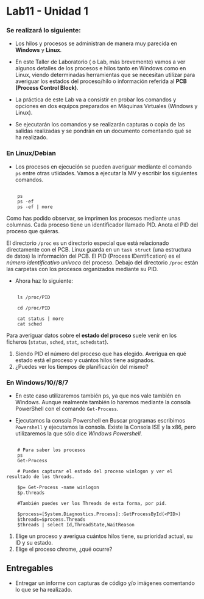 # Lab11 - Unidad 1

### Se realizará lo siguiente:

* Los hilos y procesos se administran de manera muy parecida en **Windows** y **Linux**.

* En este Taller de Laboratorio ( o Lab, más brevemente) vamos a ver algunos detalles de los procesos e hilos tanto en Windows como en Linux, viendo determinadas herramientas que se necesitan utilizar para averiguar los estados del proceso/hilo o información referida al **PCB (Process Control Block)**. 
* La práctica de este Lab va a consistir en probar los comandos y opciones en dos equipos preparados en Máquinas Virtuales (Windows y Linux). 

* Se ejecutarán los comandos y se realizarán capturas o copia de las salidas realizadas y se pondrán en un documento comentando qué se ha realizado.

### En Linux/Debian

* Los procesos en ejecución se pueden averiguar mediante el comando ```ps``` entre otras utiidades. Vamos a ejecutar la MV y escribir los siguientes comandos. 

```

	ps 
	ps -ef
    ps -ef | more

```

Como has podido observar, se imprimen los procesos mediante unas columnas. Cada proceso tiene un identificador llamado PID. Anota el PID del proceso que quieras.

El directorio ```/proc``` es un directorio especial que está relacionado directamente con el PCB. Linux guarda en un ```task struct``` (una estructura de datos) la información del PCB. El PID (Process IDentification) es el *número identificativo unívoco* del proceso. Debajo del directorio ```/proc``` están las carpetas con los procesos organizados mediante su PID.

+ Ahora haz lo siguiente:

```

 	ls /proc/PID

    cd /proc/PID

    cat status | more
    cat sched

```

Para averiguar datos sobre el **estado del proceso** suele venir en los ficheros (```status```, ```sched```, ```stat```, ```schedstat```).

1. Siendo PID el número del proceso que has elegido. Averigua en qué estado está el proceso y cuántos hilos tiene asignados.
2.  ¿Puedes ver los tiempos de planificación del mismo?

### En Windows/10//8/7

* En este caso utilizaremos también ps, ya que nos vale también en Windows. Aunque realmente también lo haremos mediante la consola PowerShell con el comando ```Get-Process```.

* Ejecutamos la consola Powershell en Buscar programas escribimos ```Powershell``` y ejecutamos la consola. Existe la Consola ISE y la x86, pero utilizaremos la que sólo dice *Windows Powershell*.

```

	# Para saber los procesos
	ps  
	Get-Process

	# Puedes capturar el estado del proceso winlogon y ver el resultado de los threads.

    $p= Get-Process -name winlogon
    $p.threads
    
	#También puedes ver los Threads de esta forma, por pid.

	$process=[System.Diagnostics.Process]::GetProcessById(<PID>) 
	$threads=$process.Threads
	$threads | select Id,ThreadState,WaitReason
```

1. Elige un proceso y averigua cuántos hilos tiene, su prioridad actual, su ID y su estado.
2. Elige el proceso chrome, ¿qué ocurre?


## Entregables
*  Entregar un informe con capturas de código y/o imágenes comentando lo que se ha realizado. 